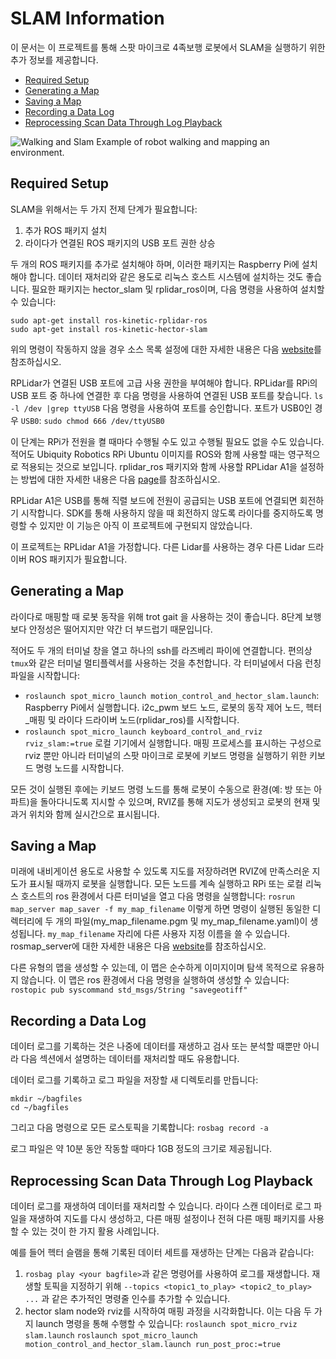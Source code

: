 # SLAM Information
이 문서는 이 프로젝트를 통해 스팟 마이크로 4족보행 로봇에서 SLAM을 실행하기 위한 추가 정보를 제공합니다.

* [Required Setup](#required-setup)
* [Generating a Map](#generating-a-map-frames)
* [Saving a Map](#saving-a-map)
* [Recording a Data Log](#recording-a-data-log)
* [Reprocessing Scan Data Through Log Playback](#reprocessing-scan-data-through-log-playback)

![Walking and Slam](../assets/walking_and_slam.gif)
Example of robot walking and mapping an environment.

## Required Setup
SLAM을 위해서는 두 가지 전제 단계가 필요합니다:
1. 추가 ROS 패키지 설치
2. 라이다가 연결된 ROS 패키지의 USB 포트 권한 상승

두 개의 ROS 패키지를 추가로 설치해야 하며, 이러한 패키지는 Raspberry Pi에 설치해야 합니다. 데이터 재처리와 같은 용도로 리눅스 호스트 시스템에 설치하는 것도 좋습니다. 필요한 패키지는 hector_slam 및 rplidar_ros이며, 다음 명령을 사용하여 설치할 수 있습니다:
```
sudo apt-get install ros-kinetic-rplidar-ros
sudo apt-get install ros-kinetic-hector-slam
```
위의 명령이 작동하지 않을 경우 소스 목록 설정에 대한 자세한 내용은 다음 [website](http://wiki.ros.org/kinetic/Installation/Ubuntu)를 참조하십시오.

RPLidar가 연결된 USB 포트에 고급 사용 권한을 부여해야 합니다. RPLidar를 RPi의 USB 포트 중 하나에 연결한 후 다음 명령을 사용하여 연결된 USB 포트를 찾습니다.
`ls -l /dev |grep ttyUSB`
다음 명령을 사용하여 포트를 승인합니다. 포트가 USB0인 경우 `USB0`:
`sudo chmod 666 /dev/ttyUSB0`

이 단계는 RPi가 전원을 켤 때마다 수행될 수도 있고 수행될 필요도 없을 수도 있습니다. 적어도 Ubiquity Robotics RPi Ubuntu 이미지를 ROS와 함께 사용할 때는 영구적으로 적용되는 것으로 보입니다. rplidar_ros 패키지와 함께 사용할 RPLidar A1을 설정하는 방법에 대한 자세한 내용은 다음 [page](https://github.com/robopeak/rplidar_ros/wiki)를 참조하십시오.

RPLidar A1은 USB를 통해 직렬 보드에 전원이 공급되는 USB 포트에 연결되면 회전하기 시작합니다. SDK를 통해 사용하지 않을 때 회전하지 않도록 라이다를 중지하도록 명령할 수 있지만 이 기능은 아직 이 프로젝트에 구현되지 않았습니다.

이 프로젝트는 RPLidar A1을 가정합니다. 다른 Lidar를 사용하는 경우 다른 Lidar 드라이버 ROS 패키지가 필요합니다.


## Generating a Map
라이다로 매핑할 때 로봇 동작을 위해 trot gait 을 사용하는 것이 좋습니다. 8단계 보행보다 안정성은 떨어지지만 약간 더 부드럽기 때문입니다.

적어도 두 개의 터미널 창을 열고 하나의 ssh를 라즈베리 파이에 연결합니다. 편의상 `tmux`와 같은 터미널 멀티플렉서를 사용하는 것을 추천합니다. 각 터미널에서 다음 런칭 파일을 시작합니다:
* `roslaunch spot_micro_launch motion_control_and_hector_slam.launch`: Raspberry Pi에서 실행합니다. i2c_pwm 보드 노드, 로봇의 동작 제어 노드, 헥터_매핑 및 라이다 드라이버 노드(rplidar_ros)를 시작합니다.
* `roslaunch spot_micro_launch keyboard_control_and_rviz rviz_slam:=true` 로컬 기기에서 실행합니다. 매핑 프로세스를 표시하는 구성으로 rviz 뿐만 아니라 터미널의 스팟 마이크로 로봇에 키보드 명령을 실행하기 위한 키보드 명령 노드를 시작합니다.

모든 것이 실행된 후에는 키보드 명령 노드를 통해 로봇이 수동으로 환경(예: 방 또는 아파트)을 돌아다니도록 지시할 수 있으며, RVIZ를 통해 지도가 생성되고 로봇의 현재 및 과거 위치와 함께 실시간으로 표시됩니다.

## Saving a Map
미래에 내비게이션 용도로 사용할 수 있도록 지도를 저장하려면 RVIZ에 만족스러운 지도가 표시될 때까지 로봇을 실행합니다. 모든 노드를 계속 실행하고 RPi 또는 로컬 리눅스 호스트의 ros 환경에서 다른 터미널을 열고 다음 명령을 실행합니다:
`rosrun map_server map_saver -f my_map_filename`
이렇게 하면 명령이 실행된 동일한 디렉터리에 두 개의 파일(my_map_filename.pgm 및 my_map_filename.yaml)이 생성됩니다. `my_map_filename` 자리에 다른 사용자 지정 이름을 쓸 수 있습니다. rosmap_server에 대한 자세한 내용은 다음 [website](http://wiki.ros.org/map_server)를 참조하십시오.

다른 유형의 맵을 생성할 수 있는데, 이 맵은 순수하게 이미지이며 탐색 목적으로 유용하지 않습니다. 이 맵은 ros 환경에서 다음 명령을 실행하여 생성할 수 있습니다:
`rostopic pub syscommand std_msgs/String "savegeotiff"`


## Recording a Data Log
데이터 로그를 기록하는 것은 나중에 데이터를 재생하고 검사 또는 분석할 때뿐만 아니라 다음 섹션에서 설명하는 데이터를 재처리할 때도 유용합니다.

데이터 로그를 기록하고 로그 파일을 저장할 새 디렉토리를 만듭니다:
```
mkdir ~/bagfiles
cd ~/bagfiles
```
그리고 다음 명령으로 모든 로스토픽을 기록합니다:
`rosbag record -a`

로그 파일은 약 10분 동안 작동할 때마다 1GB 정도의 크기로 제공됩니다.

## Reprocessing Scan Data Through Log Playback
데이터 로그를 재생하여 데이터를 재처리할 수 있습니다. 라이다 스캔 데이터로 로그 파일을 재생하여 지도를 다시 생성하고, 다른 매핑 설정이나 전혀 다른 매핑 패키지를 사용할 수 있는 것이 한 가지 활용 사례입니다.

예를 들어 헥터 슬램을 통해 기록된 데이터 세트를 재생하는 단계는 다음과 같습니다:
1. `rosbag play <your bagfile>`과 같은 명령어를 사용하여 로그를 재생합니다. 재생할 토픽을 지정하기 위해 `--topics <topic1_to_play> <topic2_to_play> ...` 과 같은 추가적인 명령줄 인수를 추가할 수 있습니다.
2. hector slam node와 rviz를 시작하여 매핑 과정을 시각화합니다. 이는 다음 두 가지 launch 명령을 통해 수행할 수 있습니다:
`roslaunch spot_micro_rviz slam.launch`
`roslaunch spot_micro_launch motion_control_and_hector_slam.launch run_post_proc:=true`


